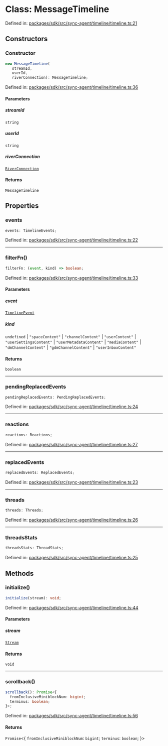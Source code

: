 # Class: MessageTimeline

Defined in: [packages/sdk/src/sync-agent/timeline/timeline.ts:21](https://github.com/towns-protocol/towns/blob/0db1fd0ac7258e8db8cedfb6183e8eade8284fa1/packages/sdk/src/sync-agent/timeline/timeline.ts#L21)

## Constructors

### Constructor

```ts
new MessageTimeline(
   streamId, 
   userId, 
   riverConnection): MessageTimeline;
```

Defined in: [packages/sdk/src/sync-agent/timeline/timeline.ts:36](https://github.com/towns-protocol/towns/blob/0db1fd0ac7258e8db8cedfb6183e8eade8284fa1/packages/sdk/src/sync-agent/timeline/timeline.ts#L36)

#### Parameters

##### streamId

`string`

##### userId

`string`

##### riverConnection

[`RiverConnection`](RiverConnection.md)

#### Returns

`MessageTimeline`

## Properties

### events

```ts
events: TimelineEvents;
```

Defined in: [packages/sdk/src/sync-agent/timeline/timeline.ts:22](https://github.com/towns-protocol/towns/blob/0db1fd0ac7258e8db8cedfb6183e8eade8284fa1/packages/sdk/src/sync-agent/timeline/timeline.ts#L22)

***

### filterFn()

```ts
filterFn: (event, kind) => boolean;
```

Defined in: [packages/sdk/src/sync-agent/timeline/timeline.ts:33](https://github.com/towns-protocol/towns/blob/0db1fd0ac7258e8db8cedfb6183e8eade8284fa1/packages/sdk/src/sync-agent/timeline/timeline.ts#L33)

#### Parameters

##### event

[`TimelineEvent`](../interfaces/TimelineEvent.md)

##### kind

`undefined` | `"spaceContent"` | `"channelContent"` | `"userContent"` | `"userSettingsContent"` | `"userMetadataContent"` | `"mediaContent"` | `"dmChannelContent"` | `"gdmChannelContent"` | `"userInboxContent"`

#### Returns

`boolean`

***

### pendingReplacedEvents

```ts
pendingReplacedEvents: PendingReplacedEvents;
```

Defined in: [packages/sdk/src/sync-agent/timeline/timeline.ts:24](https://github.com/towns-protocol/towns/blob/0db1fd0ac7258e8db8cedfb6183e8eade8284fa1/packages/sdk/src/sync-agent/timeline/timeline.ts#L24)

***

### reactions

```ts
reactions: Reactions;
```

Defined in: [packages/sdk/src/sync-agent/timeline/timeline.ts:27](https://github.com/towns-protocol/towns/blob/0db1fd0ac7258e8db8cedfb6183e8eade8284fa1/packages/sdk/src/sync-agent/timeline/timeline.ts#L27)

***

### replacedEvents

```ts
replacedEvents: ReplacedEvents;
```

Defined in: [packages/sdk/src/sync-agent/timeline/timeline.ts:23](https://github.com/towns-protocol/towns/blob/0db1fd0ac7258e8db8cedfb6183e8eade8284fa1/packages/sdk/src/sync-agent/timeline/timeline.ts#L23)

***

### threads

```ts
threads: Threads;
```

Defined in: [packages/sdk/src/sync-agent/timeline/timeline.ts:26](https://github.com/towns-protocol/towns/blob/0db1fd0ac7258e8db8cedfb6183e8eade8284fa1/packages/sdk/src/sync-agent/timeline/timeline.ts#L26)

***

### threadsStats

```ts
threadsStats: ThreadStats;
```

Defined in: [packages/sdk/src/sync-agent/timeline/timeline.ts:25](https://github.com/towns-protocol/towns/blob/0db1fd0ac7258e8db8cedfb6183e8eade8284fa1/packages/sdk/src/sync-agent/timeline/timeline.ts#L25)

## Methods

### initialize()

```ts
initialize(stream): void;
```

Defined in: [packages/sdk/src/sync-agent/timeline/timeline.ts:44](https://github.com/towns-protocol/towns/blob/0db1fd0ac7258e8db8cedfb6183e8eade8284fa1/packages/sdk/src/sync-agent/timeline/timeline.ts#L44)

#### Parameters

##### stream

[`Stream`](Stream.md)

#### Returns

`void`

***

### scrollback()

```ts
scrollback(): Promise<{
  fromInclusiveMiniblockNum: bigint;
  terminus: boolean;
}>;
```

Defined in: [packages/sdk/src/sync-agent/timeline/timeline.ts:56](https://github.com/towns-protocol/towns/blob/0db1fd0ac7258e8db8cedfb6183e8eade8284fa1/packages/sdk/src/sync-agent/timeline/timeline.ts#L56)

#### Returns

`Promise`\<\{
  `fromInclusiveMiniblockNum`: `bigint`;
  `terminus`: `boolean`;
\}\>
